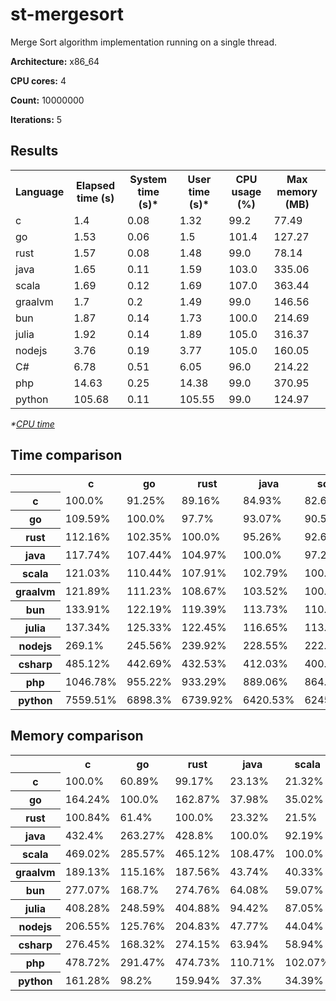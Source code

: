 # st-mergesort

Merge Sort algorithm implementation running on a single thread.

**Architecture:** x86_64

**CPU cores:** 4

**Count:** 10000000

**Iterations:** 5

## Results

<table>
  <tr>
    <th>Language</th>
    <th>Elapsed time (s)</th>
    <th>System time (s)*</th>
    <th>User time (s)*</th>
    <th>CPU usage (%)</th>
    <th>Max memory (MB)</th>
  </tr>
  <tr>
    <td>c</td>
    <td>1.4</td>
    <td>0.08</td>
    <td>1.32</td>
    <td>99.2</td>
    <td>77.49</td>
  </tr>
  <tr>
    <td>go</td>
    <td>1.53</td>
    <td>0.06</td>
    <td>1.5</td>
    <td>101.4</td>
    <td>127.27</td>
  </tr>
  <tr>
    <td>rust</td>
    <td>1.57</td>
    <td>0.08</td>
    <td>1.48</td>
    <td>99.0</td>
    <td>78.14</td>
  </tr>
  <tr>
    <td>java</td>
    <td>1.65</td>
    <td>0.11</td>
    <td>1.59</td>
    <td>103.0</td>
    <td>335.06</td>
  </tr>
  <tr>
    <td>scala</td>
    <td>1.69</td>
    <td>0.12</td>
    <td>1.69</td>
    <td>107.0</td>
    <td>363.44</td>
  </tr>
  <tr>
    <td>graalvm</td>
    <td>1.7</td>
    <td>0.2</td>
    <td>1.49</td>
    <td>99.0</td>
    <td>146.56</td>
  </tr>
  <tr>
    <td>bun</td>
    <td>1.87</td>
    <td>0.14</td>
    <td>1.73</td>
    <td>100.0</td>
    <td>214.69</td>
  </tr>
  <tr>
    <td>julia</td>
    <td>1.92</td>
    <td>0.14</td>
    <td>1.89</td>
    <td>105.0</td>
    <td>316.37</td>
  </tr>
  <tr>
    <td>nodejs</td>
    <td>3.76</td>
    <td>0.19</td>
    <td>3.77</td>
    <td>105.0</td>
    <td>160.05</td>
  </tr>
  <tr>
    <td>C#</td>
    <td>6.78</td>
    <td>0.51</td>
    <td>6.05</td>
    <td>96.0</td>
    <td>214.22</td>
  </tr>
  <tr>
    <td>php</td>
    <td>14.63</td>
    <td>0.25</td>
    <td>14.38</td>
    <td>99.0</td>
    <td>370.95</td>
  </tr>
  <tr>
    <td>python</td>
    <td>105.68</td>
    <td>0.11</td>
    <td>105.55</td>
    <td>99.0</td>
    <td>124.97</td>
  </tr>
</table>

*\*[CPU time](https://en.wikipedia.org/wiki/CPU_time)*

## Time comparison

<table>
  <tr>
    <th></th>
    <th>c</th>
    <th>go</th>
    <th>rust</th>
    <th>java</th>
    <th>scala</th>
    <th>graalvm</th>
    <th>bun</th>
    <th>julia</th>
    <th>nodejs</th>
    <th>csharp</th>
    <th>php</th>
    <th>python</th>
  </tr>
  <tr>
    <th>c</th>
    <td>100.0%</td>
    <td>91.25%</td>
    <td>89.16%</td>
    <td>84.93%</td>
    <td>82.62%</td>
    <td>82.04%</td>
    <td>74.68%</td>
    <td>72.81%</td>
    <td>37.16%</td>
    <td>20.61%</td>
    <td>9.55%</td>
    <td>1.32%</td>
  </tr>
  <tr>
    <th>go</th>
    <td>109.59%</td>
    <td>100.0%</td>
    <td>97.7%</td>
    <td>93.07%</td>
    <td>90.54%</td>
    <td>89.91%</td>
    <td>81.84%</td>
    <td>79.79%</td>
    <td>40.72%</td>
    <td>22.59%</td>
    <td>10.47%</td>
    <td>1.45%</td>
  </tr>
  <tr>
    <th>rust</th>
    <td>112.16%</td>
    <td>102.35%</td>
    <td>100.0%</td>
    <td>95.26%</td>
    <td>92.67%</td>
    <td>92.02%</td>
    <td>83.76%</td>
    <td>81.67%</td>
    <td>41.68%</td>
    <td>23.12%</td>
    <td>10.71%</td>
    <td>1.48%</td>
  </tr>
  <tr>
    <th>java</th>
    <td>117.74%</td>
    <td>107.44%</td>
    <td>104.97%</td>
    <td>100.0%</td>
    <td>97.28%</td>
    <td>96.6%</td>
    <td>87.93%</td>
    <td>85.73%</td>
    <td>43.75%</td>
    <td>24.27%</td>
    <td>11.25%</td>
    <td>1.56%</td>
  </tr>
  <tr>
    <th>scala</th>
    <td>121.03%</td>
    <td>110.44%</td>
    <td>107.91%</td>
    <td>102.79%</td>
    <td>100.0%</td>
    <td>99.3%</td>
    <td>90.38%</td>
    <td>88.13%</td>
    <td>44.98%</td>
    <td>24.95%</td>
    <td>11.56%</td>
    <td>1.6%</td>
  </tr>
  <tr>
    <th>graalvm</th>
    <td>121.89%</td>
    <td>111.23%</td>
    <td>108.67%</td>
    <td>103.52%</td>
    <td>100.71%</td>
    <td>100.0%</td>
    <td>91.03%</td>
    <td>88.75%</td>
    <td>45.3%</td>
    <td>25.13%</td>
    <td>11.64%</td>
    <td>1.61%</td>
  </tr>
  <tr>
    <th>bun</th>
    <td>133.91%</td>
    <td>122.19%</td>
    <td>119.39%</td>
    <td>113.73%</td>
    <td>110.64%</td>
    <td>109.86%</td>
    <td>100.0%</td>
    <td>97.5%</td>
    <td>49.76%</td>
    <td>27.6%</td>
    <td>12.79%</td>
    <td>1.77%</td>
  </tr>
  <tr>
    <th>julia</th>
    <td>137.34%</td>
    <td>125.33%</td>
    <td>122.45%</td>
    <td>116.65%</td>
    <td>113.48%</td>
    <td>112.68%</td>
    <td>102.56%</td>
    <td>100.0%</td>
    <td>51.04%</td>
    <td>28.31%</td>
    <td>13.12%</td>
    <td>1.82%</td>
  </tr>
  <tr>
    <th>nodejs</th>
    <td>269.1%</td>
    <td>245.56%</td>
    <td>239.92%</td>
    <td>228.55%</td>
    <td>222.34%</td>
    <td>220.77%</td>
    <td>200.96%</td>
    <td>195.94%</td>
    <td>100.0%</td>
    <td>55.47%</td>
    <td>25.71%</td>
    <td>3.56%</td>
  </tr>
  <tr>
    <th>csharp</th>
    <td>485.12%</td>
    <td>442.69%</td>
    <td>432.53%</td>
    <td>412.03%</td>
    <td>400.83%</td>
    <td>398.0%</td>
    <td>362.29%</td>
    <td>353.23%</td>
    <td>180.28%</td>
    <td>100.0%</td>
    <td>46.34%</td>
    <td>6.42%</td>
  </tr>
  <tr>
    <th>php</th>
    <td>1046.78%</td>
    <td>955.22%</td>
    <td>933.29%</td>
    <td>889.06%</td>
    <td>864.89%</td>
    <td>858.8%</td>
    <td>781.73%</td>
    <td>762.19%</td>
    <td>389.0%</td>
    <td>215.78%</td>
    <td>100.0%</td>
    <td>13.85%</td>
  </tr>
  <tr>
    <th>python</th>
    <td>7559.51%</td>
    <td>6898.3%</td>
    <td>6739.92%</td>
    <td>6420.53%</td>
    <td>6245.98%</td>
    <td>6202.0%</td>
    <td>5645.41%</td>
    <td>5504.27%</td>
    <td>2809.2%</td>
    <td>1558.27%</td>
    <td>722.17%</td>
    <td>100.0%</td>
  </tr>
</table>

## Memory comparison

<table>
  <tr>
    <th></th>
    <th>c</th>
    <th>go</th>
    <th>rust</th>
    <th>java</th>
    <th>scala</th>
    <th>graalvm</th>
    <th>bun</th>
    <th>julia</th>
    <th>nodejs</th>
    <th>csharp</th>
    <th>php</th>
    <th>python</th>
  </tr>
  <tr>
    <th>c</th>
    <td>100.0%</td>
    <td>60.89%</td>
    <td>99.17%</td>
    <td>23.13%</td>
    <td>21.32%</td>
    <td>52.87%</td>
    <td>36.09%</td>
    <td>24.49%</td>
    <td>48.41%</td>
    <td>36.17%</td>
    <td>20.89%</td>
    <td>62.0%</td>
  </tr>
  <tr>
    <th>go</th>
    <td>164.24%</td>
    <td>100.0%</td>
    <td>162.87%</td>
    <td>37.98%</td>
    <td>35.02%</td>
    <td>86.84%</td>
    <td>59.28%</td>
    <td>40.23%</td>
    <td>79.52%</td>
    <td>59.41%</td>
    <td>34.31%</td>
    <td>101.84%</td>
  </tr>
  <tr>
    <th>rust</th>
    <td>100.84%</td>
    <td>61.4%</td>
    <td>100.0%</td>
    <td>23.32%</td>
    <td>21.5%</td>
    <td>53.32%</td>
    <td>36.4%</td>
    <td>24.7%</td>
    <td>48.82%</td>
    <td>36.48%</td>
    <td>21.06%</td>
    <td>62.52%</td>
  </tr>
  <tr>
    <th>java</th>
    <td>432.4%</td>
    <td>263.27%</td>
    <td>428.8%</td>
    <td>100.0%</td>
    <td>92.19%</td>
    <td>228.62%</td>
    <td>156.06%</td>
    <td>105.91%</td>
    <td>209.34%</td>
    <td>156.41%</td>
    <td>90.32%</td>
    <td>268.1%</td>
  </tr>
  <tr>
    <th>scala</th>
    <td>469.02%</td>
    <td>285.57%</td>
    <td>465.12%</td>
    <td>108.47%</td>
    <td>100.0%</td>
    <td>247.98%</td>
    <td>169.28%</td>
    <td>114.88%</td>
    <td>227.07%</td>
    <td>169.66%</td>
    <td>97.97%</td>
    <td>290.81%</td>
  </tr>
  <tr>
    <th>graalvm</th>
    <td>189.13%</td>
    <td>115.16%</td>
    <td>187.56%</td>
    <td>43.74%</td>
    <td>40.33%</td>
    <td>100.0%</td>
    <td>68.26%</td>
    <td>46.32%</td>
    <td>91.57%</td>
    <td>68.41%</td>
    <td>39.51%</td>
    <td>117.27%</td>
  </tr>
  <tr>
    <th>bun</th>
    <td>277.07%</td>
    <td>168.7%</td>
    <td>274.76%</td>
    <td>64.08%</td>
    <td>59.07%</td>
    <td>146.49%</td>
    <td>100.0%</td>
    <td>67.86%</td>
    <td>134.14%</td>
    <td>100.22%</td>
    <td>57.88%</td>
    <td>171.79%</td>
  </tr>
  <tr>
    <th>julia</th>
    <td>408.28%</td>
    <td>248.59%</td>
    <td>404.88%</td>
    <td>94.42%</td>
    <td>87.05%</td>
    <td>215.87%</td>
    <td>147.36%</td>
    <td>100.0%</td>
    <td>197.66%</td>
    <td>147.68%</td>
    <td>85.29%</td>
    <td>253.15%</td>
  </tr>
  <tr>
    <th>nodejs</th>
    <td>206.55%</td>
    <td>125.76%</td>
    <td>204.83%</td>
    <td>47.77%</td>
    <td>44.04%</td>
    <td>109.21%</td>
    <td>74.55%</td>
    <td>50.59%</td>
    <td>100.0%</td>
    <td>74.71%</td>
    <td>43.15%</td>
    <td>128.07%</td>
  </tr>
  <tr>
    <th>csharp</th>
    <td>276.45%</td>
    <td>168.32%</td>
    <td>274.15%</td>
    <td>63.94%</td>
    <td>58.94%</td>
    <td>146.17%</td>
    <td>99.78%</td>
    <td>67.71%</td>
    <td>133.84%</td>
    <td>100.0%</td>
    <td>57.75%</td>
    <td>171.41%</td>
  </tr>
  <tr>
    <th>php</th>
    <td>478.72%</td>
    <td>291.47%</td>
    <td>474.73%</td>
    <td>110.71%</td>
    <td>102.07%</td>
    <td>253.11%</td>
    <td>172.78%</td>
    <td>117.25%</td>
    <td>231.77%</td>
    <td>173.16%</td>
    <td>100.0%</td>
    <td>296.82%</td>
  </tr>
  <tr>
    <th>python</th>
    <td>161.28%</td>
    <td>98.2%</td>
    <td>159.94%</td>
    <td>37.3%</td>
    <td>34.39%</td>
    <td>85.27%</td>
    <td>58.21%</td>
    <td>39.5%</td>
    <td>78.08%</td>
    <td>58.34%</td>
    <td>33.69%</td>
    <td>100.0%</td>
  </tr>
</table>

